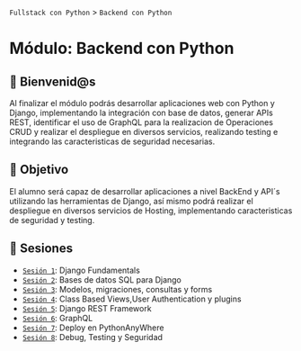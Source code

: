 `Fullstack con Python` > `Backend con Python`

# Módulo: Backend con Python

## :wave: Bienvenid@s

Al finalizar el módulo podrás desarrollar aplicaciones web con Python y Django, implementando la integración con base de datos, generar APIs REST, identificar el uso de GraphQL para la realizacion de Operaciones CRUD y realizar el despliegue en diversos servicios, realizando testing e integrando las caracteristicas de seguridad necesarias.

## :dart: Objetivo

El alumno será capaz de desarrollar aplicaciones a nivel BackEnd y API´s utilizando las herramientas de Django, así mismo podrá realizar el despliegue en diversos servicios de Hosting, implementando caracteristicas de seguridad y testing.


## :bookmark_tabs: Sesiones

 - [`Sesión 1`](Sesion-01): Django Fundamentals
 - [`Sesión 2`](Sesion-02): Bases de datos SQL para Django
 - [`Sesión 3`](Sesion-03): Modelos, migraciones, consultas y forms
 - [`Sesión 4`](Sesion-04): Class Based Views,User Authentication y plugins
 - [`Sesión 5`](Sesion-05): Django REST Framework
 - [`Sesión 6`](Sesion-06): GraphQL
 - [`Sesión 7`](Sesion-07): Deploy en PythonAnyWhere 
 - [`Sesión 8`](Sesion-08): Debug, Testing y Seguridad
